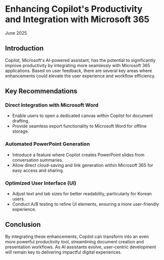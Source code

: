 # Enhancing Copilot's Productivity and Integration with Microsoft 365
June 2025

## Introduction
Copilot, Microsoft's AI-powered assistant, has the potential to significantly improve productivity by integrating more seamlessly with Microsoft 365 applications. Based on user feedback, there are several key areas where enhancements could elevate the user experience and workflow efficiency.

## Key Recommendations

### Direct Integration with Microsoft Word
- Enable users to open a dedicated canvas within Copilot for document drafting.
- Provide seamless export functionality to Microsoft Word for offline storage.

### Automated PowerPoint Generation
- Introduce a feature where Copilot creates PowerPoint slides from conversation summaries.
- Allow direct cloud-saving and link generation within Microsoft 365 for easy access and sharing.

### Optimized User Interface (UI)
- Adjust text and tab sizes for better readability, particularly for Korean users.
- Conduct A/B testing to refine UI elements, ensuring a more user-friendly experience.

## Conclusion
By integrating these enhancements, Copilot can transform into an even more powerful productivity tool, streamlining document creation and presentation workflows. As AI assistants evolve, user-centric development will remain key to delivering impactful digital experiences.
